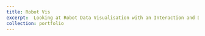 ```yaml
---
title: Robot Vis
excerpt:  Looking at Robot Data Visualisation with an Interaction and Decision Making Perspective
collection: portfolio
---
```

